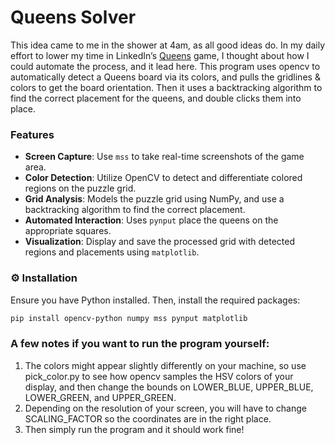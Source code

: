 # Queens Solver

This idea came to me in the shower at 4am, as all good ideas do. In my daily effort to lower my time in LinkedIn’s [Queens](https://www.linkedin.com/games/queens) game, I thought about how I could automate the process, and it lead here. This program uses opencv to automatically detect a Queens board via its colors, and pulls the gridlines & colors to get the board orientation. Then it uses a backtracking algorithm to find the correct placement for the queens, and double clicks them into place.

### Features

- **Screen Capture**: Use `mss` to take real-time screenshots of the game area.
- **Color Detection**: Utilize OpenCV to detect and differentiate colored regions on the puzzle grid.
- **Grid Analysis**: Models the puzzle grid using NumPy, and use a backtracking algorithm to find the correct placement.
- **Automated Interaction**: Uses `pynput` place the queens on the appropriate squares.
- **Visualization**: Display and save the processed grid with detected regions and placements using `matplotlib`. 

### ⚙️ Installation

Ensure you have Python installed. Then, install the required packages:

```bash
pip install opencv-python numpy mss pynput matplotlib
```

### A few notes if you want to run the program yourself:
1. The colors might appear slightly differently on your machine, so use pick_color.py to see how opencv samples the HSV colors of your display, and then change the bounds on LOWER_BLUE, UPPER_BLUE, LOWER_GREEN, and UPPER_GREEN.
2. Depending on the resolution of your screen, you will have to change SCALING_FACTOR so the coordinates are in the right place.
3. Then simply run the program and it should work fine!
